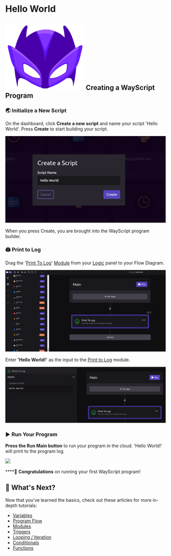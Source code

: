 # Hello World

## ![](../.gitbook/assets/super%20%281%29.png) Creating a WayScript Program

### 🌏 Initialize a New Script

On the dashboard, click **Create a new script** and name your script 'Hello World'. Press **Create** to start building your script.

![](../.gitbook/assets/helloworld%20%281%29.png)

When you press Create, you are brought into the WayScript program builder.

### 🖨 Print to Log

Drag the '[Print To Log](../library/logic/print-to-log.md)' [Module](../library/modules/) from your [Logic](../library/logic/) panel to your Flow Diagram.

![](../.gitbook/assets/printtolog.png)

Enter **'Hello World!'** as the input to the [Print to Log](../library/logic/print-to-log.md) module.

![](../.gitbook/assets/input-contents.png)

### ▶ Run Your Program

**Press the Run Main button** to run your program in the cloud. 'Hello World!' will print to the program log.

![](../.gitbook/assets/helloworld_run.gif)

\*\*\*\*🎉 **Congratulations** on running your first WayScript program!

## 📖 What's Next?

Now that you've learned the basics, check out these articles for more in-depth tutorials:

* [Variables](variables.md)
* [Program Flow](program-flow.md)
* [Modules](modules.md)
* [Triggers](triggers.md)
* [Looping / Iteration](looping-iteration.md)
* [Conditionals](conditionals.md)
* [Functions](functions.md)

